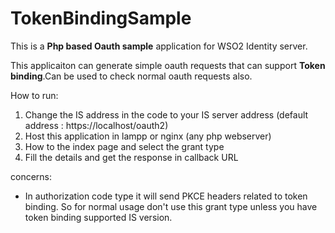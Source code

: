 # TokenBindingSample
This is a **Php based Oauth sample** application for WSO2 Identity server.

This applicaiton can generate simple oauth requests that can support **Token binding**.Can be used to check normal oauth requests also.


How to run:
1. Change the IS address in the code to your IS server address (default address : https://localhost/oauth2)
2. Host this application in lampp or nginx (any php webserver) 
3. How to the index page and select the grant type
4. Fill the details and get the response in callback URL

concerns:
* In authorization code type it will send PKCE headers related to token binding. So for normal usage don't use this grant type unless you have token binding supported IS version.



